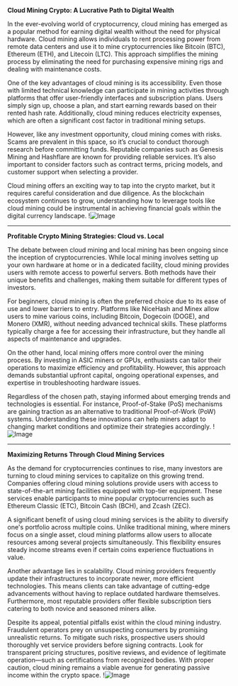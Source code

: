 **Cloud Mining Crypto: A Lucrative Path to Digital Wealth**

In the ever-evolving world of cryptocurrency, cloud mining has emerged as a popular method for earning digital wealth without the need for physical hardware. Cloud mining allows individuals to rent processing power from remote data centers and use it to mine cryptocurrencies like Bitcoin (BTC), Ethereum (ETH), and Litecoin (LTC). This approach simplifies the mining process by eliminating the need for purchasing expensive mining rigs and dealing with maintenance costs.

One of the key advantages of cloud mining is its accessibility. Even those with limited technical knowledge can participate in mining activities through platforms that offer user-friendly interfaces and subscription plans. Users simply sign up, choose a plan, and start earning rewards based on their rented hash rate. Additionally, cloud mining reduces electricity expenses, which are often a significant cost factor in traditional mining setups.

However, like any investment opportunity, cloud mining comes with risks. Scams are prevalent in this space, so it’s crucial to conduct thorough research before committing funds. Reputable companies such as Genesis Mining and Hashflare are known for providing reliable services. It’s also important to consider factors such as contract terms, pricing models, and customer support when selecting a provider.

Cloud mining offers an exciting way to tap into the crypto market, but it requires careful consideration and due diligence. As the blockchain ecosystem continues to grow, understanding how to leverage tools like cloud mining could be instrumental in achieving financial goals within the digital currency landscape. !![Image](https://github.com/user-attachments/assets/590b50a7-4459-4e76-8a31-559aed223621)

---

**Profitable Crypto Mining Strategies: Cloud vs. Local**

The debate between cloud mining and local mining has been ongoing since the inception of cryptocurrencies. While local mining involves setting up your own hardware at home or in a dedicated facility, cloud mining provides users with remote access to powerful servers. Both methods have their unique benefits and challenges, making them suitable for different types of investors.

For beginners, cloud mining is often the preferred choice due to its ease of use and lower barriers to entry. Platforms like NiceHash and Minex allow users to mine various coins, including Bitcoin, Dogecoin (DOGE), and Monero (XMR), without needing advanced technical skills. These platforms typically charge a fee for accessing their infrastructure, but they handle all aspects of maintenance and upgrades.

On the other hand, local mining offers more control over the mining process. By investing in ASIC miners or GPUs, enthusiasts can tailor their operations to maximize efficiency and profitability. However, this approach demands substantial upfront capital, ongoing operational expenses, and expertise in troubleshooting hardware issues.

Regardless of the chosen path, staying informed about emerging trends and technologies is essential. For instance, Proof-of-Stake (PoS) mechanisms are gaining traction as an alternative to traditional Proof-of-Work (PoW) systems. Understanding these innovations can help miners adapt to changing market conditions and optimize their strategies accordingly. !![Image](https://github.com/user-attachments/assets/590b50a7-4459-4e76-8a31-559aed223621)

---

**Maximizing Returns Through Cloud Mining Services**

As the demand for cryptocurrencies continues to rise, many investors are turning to cloud mining services to capitalize on this growing trend. Companies offering cloud mining solutions provide users with access to state-of-the-art mining facilities equipped with top-tier equipment. These services enable participants to mine popular cryptocurrencies such as Ethereum Classic (ETC), Bitcoin Cash (BCH), and Zcash (ZEC).

A significant benefit of using cloud mining services is the ability to diversify one's portfolio across multiple coins. Unlike traditional mining, where miners focus on a single asset, cloud mining platforms allow users to allocate resources among several projects simultaneously. This flexibility ensures steady income streams even if certain coins experience fluctuations in value.

Another advantage lies in scalability. Cloud mining providers frequently update their infrastructures to incorporate newer, more efficient technologies. This means clients can take advantage of cutting-edge advancements without having to replace outdated hardware themselves. Furthermore, most reputable providers offer flexible subscription tiers catering to both novice and seasoned miners alike.

Despite its appeal, potential pitfalls exist within the cloud mining industry. Fraudulent operators prey on unsuspecting consumers by promising unrealistic returns. To mitigate such risks, prospective users should thoroughly vet service providers before signing contracts. Look for transparent pricing structures, positive reviews, and evidence of legitimate operation—such as certifications from recognized bodies. With proper caution, cloud mining remains a viable avenue for generating passive income within the crypto space. !![Image](https://github.com/user-attachments/assets/590b50a7-4459-4e76-8a31-559aed223621)